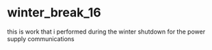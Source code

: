 # winter_break_16
this is work that i performed during the winter shutdown for the power supply communications

